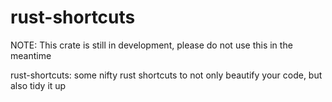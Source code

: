 # rust-shortcuts

NOTE: This crate is still in development, please do not use this in the meantime

rust-shortcuts: some nifty rust shortcuts to not only beautify your code, but also tidy it up